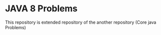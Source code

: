 # JAVA 8 Problems
 This repository is extended repository of the another repository (Core java Problems)
